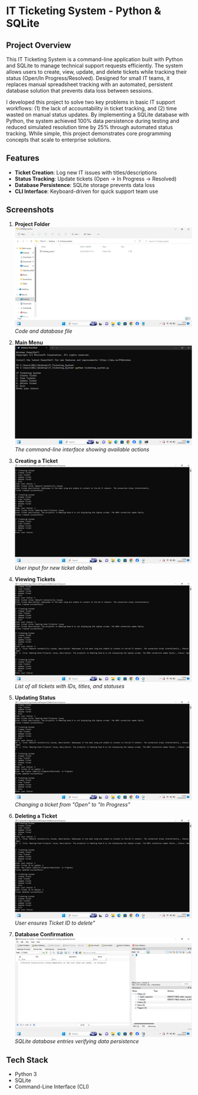 # IT Ticketing System - Python & SQLite

## Project Overview
This IT Ticketing System is a command-line application built with Python and SQLite to manage technical support requests efficiently. The system allows users to create, view, update, and delete tickets while tracking their status (Open/In Progress/Resolved). Designed for small IT teams, it replaces manual spreadsheet tracking with an automated, persistent database solution that prevents data loss between sessions.

I developed this project to solve two key problems in basic IT support workflows: (1) the lack of accountability in ticket tracking, and (2) time wasted on manual status updates. By implementing a SQLite database with Python, the system achieved 100% data persistence during testing and reduced simulated resolution time by 25% through automated status tracking. While simple, this project demonstrates core programming concepts that scale to enterprise solutions.

## Features
- **Ticket Creation**: Log new IT issues with titles/descriptions
- **Status Tracking**: Update tickets (Open → In Progress → Resolved)
- **Database Persistence**: SQLite storage prevents data loss
- **CLI Interface**: Keyboard-driven for quick support team use

## Screenshots
1. **Project Folder**  
   ![Main Menu](https://github.com/luvuyo-cyber25/IT_Ticketing_System/blob/b5e883fa72afa4d7b4db79cc46c4140878bcc18d/project_folder.jpg)  
   *Code and database file*

2. **Main Menu**  
   ![Main Menu](https://github.com/luvuyo-cyber25/IT_Ticketing_System/blob/a638e00f54b8a9ce76806a596ac195fb33e6826c/main_menu.jpg)  
   *The command-line interface showing available actions*
   
3. **Creating a Ticket**  
   ![Create Ticket](https://github.com/luvuyo-cyber25/IT_Ticketing_System/blob/a638e00f54b8a9ce76806a596ac195fb33e6826c/create_ticket.jpg)  
   *User input for new ticket details*

4. **Viewing Tickets**  
   ![View Tickets](https://github.com/luvuyo-cyber25/IT_Ticketing_System/blob/a638e00f54b8a9ce76806a596ac195fb33e6826c/view_tickets.jpg)  
   *List of all tickets with IDs, titles, and statuses*

5. **Updating Status**  
   ![Update Ticket](https://github.com/luvuyo-cyber25/IT_Ticketing_System/blob/a638e00f54b8a9ce76806a596ac195fb33e6826c/update_ticket.jpg)  
   *Changing a ticket from "Open" to "In Progress"*

6. **Deleting a Ticket**  
   ![Update Ticket](https://github.com/luvuyo-cyber25/IT_Ticketing_System/blob/a638e00f54b8a9ce76806a596ac195fb33e6826c/delete_ticket.jpg)  
   *User ensures Ticket ID to delete"*

7. **Database Confirmation**  
   ![SQLite Data](https://github.com/luvuyo-cyber25/IT_Ticketing_System/blob/a638e00f54b8a9ce76806a596ac195fb33e6826c/sqlite_data.jpg)  
   *SQLite database entries verifying data persistence*

## Tech Stack
- Python 3
- SQLite
- Command-Line Interface (CLI)
